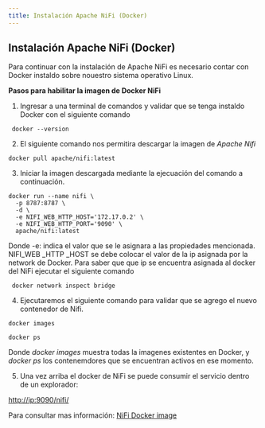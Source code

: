 ```yaml
---
title: Instalación Apache NiFi (Docker)
---
```

## Instalación Apache NiFi (Docker)

Para continuar con la instalación de Apache NiFi es necesario contar con Docker instaldo sobre nouestro sistema operativo Linux.

**Pasos para habilitar la imagen de Docker NiFi**

1. Ingresar a una terminal de comandos y validar que se tenga instaldo Docker con el siguiente comando

```
 docker --version

```

2. El siguiente comando nos permitira descargar la imagen de *Apache Nifi*

```
docker pull apache/nifi:latest

```

3. Iniciar la imagen descargada mediante la ejecuación del comando a continuación.

```
docker run --name nifi \
  -p 8787:8787 \
  -d \
  -e NIFI_WEB_HTTP_HOST='172.17.0.2' \
  -e NIFI_WEB_HTTP_PORT='9090' \
  apache/nifi:latest

```
Donde -e: indica el valor que se le asignara a las propiedades mencionada.
NIFI_WEB _HTTP _HOST se debe colocar el valor de la ip asignada por la network de Docker. Para saber que que ip se encuentra asignada al docker del NiFi ejecutar el siguiente comando

```
 docker network inspect bridge

```
4. Ejecutaremos el siguiente comando para validar que se agrego el nuevo contenedor de Nifi.

```
docker images

docker ps

```
Donde *docker images* muestra todas la imagenes existentes en Docker, y *docker ps* los contenemdores que se encuentran activos en ese momento.

5. Una vez arriba el docker de NiFi se puede consumir el servicio dentro de un explorador:

[http://ip:9090/nifi/]()


Para consultar mas información: [NiFi Docker image](https://hub.docker.com/r/apache/nifi/)
